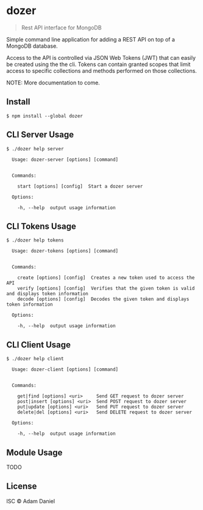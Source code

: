 # dozer
> Rest API interface for MongoDB

Simple command line application for adding a REST API on top of a MongoDB
database.

Access to the API is controlled via JSON Web Tokens (JWT) that can easily be
created using the the cli. Tokens can contain granted scopes that limit access
to specific collections and methods performed on those collections.

NOTE: More documentation to come.

## Install
```
$ npm install --global dozer
```

## CLI Server Usage
```
$ ./dozer help server

  Usage: dozer-server [options] [command]


  Commands:

    start [options] [config]  Start a dozer server

  Options:

    -h, --help  output usage information
```

## CLI Tokens Usage
```
$ ./dozer help tokens

  Usage: dozer-tokens [options] [command]


  Commands:

    create [options] [config]  Creates a new token used to access the API
    verify [options] [config]  Verifies that the given token is valid and displays token information
    decode [options] [config]  Decodes the given token and displays token information

  Options:

    -h, --help  output usage information
```

## CLI Client Usage
```
$ ./dozer help client

  Usage: dozer-client [options] [command]


  Commands:

    get|find [options] <uri>     Send GET request to dozer server
    post|insert [options] <uri>  Send POST request to dozer server
    put|update [options] <uri>   Send PUT request to dozer server
    delete|del [options] <uri>   Send DELETE request to dozer server

  Options:

    -h, --help  output usage information
```

## Module Usage

TODO

## License

ISC © Adam Daniel
